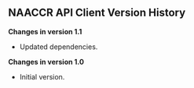 ## NAACCR API Client Version History

**Changes in version 1.1**

- Updated dependencies.

**Changes in version 1.0**

- Initial version.
